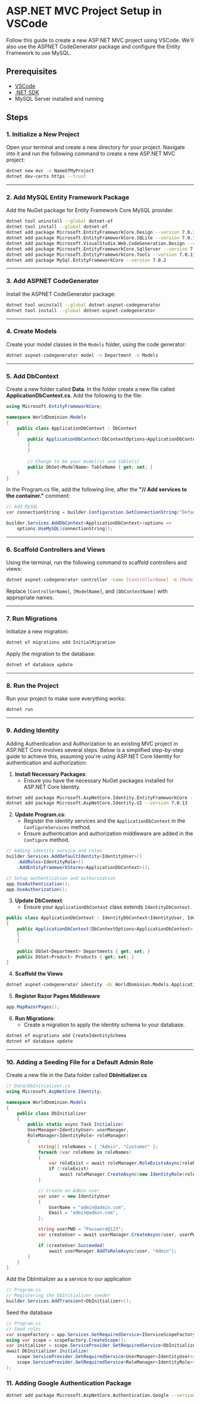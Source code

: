 # ASP.NET MVC Project Setup in VSCode

Follow this guide to create a new ASP.NET MVC project using VSCode. We'll also use the ASPNET CodeGenerator package and configure the Entity Framework to use MySQL.

## Prerequisites

- [VSCode](https://code.visualstudio.com/)
- [.NET SDK](https://dotnet.microsoft.com/download)
- MySQL Server installed and running

## Steps

### 1. Initialize a New Project

Open your terminal and create a new directory for your project. Navigate into it and run the following command to create a new ASP.NET MVC project:

```bash
dotnet new mvc -o NameOfMyProject
dotnet dev-certs https --trust
```

---
### 2. Add MySQL Entity Framework Package

Add the NuGet package for Entity Framework Core MySQL provider.

```bash
dotnet tool uninstall --global dotnet-ef
dotnet tool install --global dotnet-ef
dotnet add package Microsoft.EntityFrameworkCore.Design --version 7.0.3
dotnet add package Microsoft.EntityFrameworkCore.SQLite --version 7.0.11
dotnet add package Microsoft.VisualStudio.Web.CodeGeneration.Design --version 7.0.10
dotnet add package Microsoft.EntityFrameworkCore.SqlServer --version 7.0.11
dotnet add package Microsoft.EntityFrameworkCore.Tools --version 7.0.11
dotnet add package MySql.EntityFrameworkCore --version 7.0.2
```

---
### 3. Add ASPNET CodeGenerator

Install the ASPNET CodeGenerator package:

```bash
dotnet tool uninstall --global dotnet-aspnet-codegenerator
dotnet tool install --global dotnet-aspnet-codegenerator

```

---
### 4. Create Models

Create your model classes in the `Models` folder, using the code generator:
```bash
dotnet aspnet-codegenerator model -n Department -o Models
```

---
### 5. Add DbContext

Create a new folder called **Data**. In the folder create a new file called **ApplicationDbContext.cs**. Add the following to the file:
```csharp
using Microsoft.EntityFrameworkCore;

namespace WorldDominion.Models
{
    public class ApplicationDbContext : DbContext
    {
        public ApplicationDbContext(DbContextOptions<ApplicationDbContext> options) : base(options)
        {
        }
        
        // Change to be your model(s) and table(s)
        public DbSet<ModelName> TableName { get; set; }
    }
}
```

In the Program.cs file, add the following line, after the **"// Add services to the container."** comment:
```csharp
// Add MySQL
var connectionString = builder.Configuration.GetConnectionString("Default") ?? throw new InvalidOperationException("Connection string not found.");

builder.Services.AddDbContext<ApplicationDbContext>(options => 
    options.UseMySQL(connectionString));
```

---
### 6. Scaffold Controllers and Views

Using the terminal, run the following command to scaffold controllers and views:

```bash
dotnet aspnet-codegenerator controller -name [ControllerName] -m [ModelName] -dc [DbContextName] --relativeFolderPath Controllers --useDefaultLayout --referenceScriptLibraries
```

Replace `[ControllerName]`, `[ModelName]`, and `[DbContextName]` with appropriate names.

---
### 7. Run Migrations

Initialize a new migration:

```bash
dotnet ef migrations add InitialMigration
```

Apply the migration to the database:

```bash
dotnet ef database update
```

---
### 8. Run the Project

Run your project to make sure everything works:

```bash
dotnet run
```

---
### 9. Adding Identity

Adding Authentication and Authorization to an existing MVC project in ASP.NET Core involves several steps. Below is a simplified step-by-step guide to achieve this, assuming you're using ASP.NET Core Identity for authentication and authorization:

1. **Install Necessary Packages**:
   - Ensure you have the necessary NuGet packages installed for ASP.NET Core Identity.

```bash
dotnet add package Microsoft.AspNetCore.Identity.EntityFrameworkCore --version 7.0.13
dotnet add package Microsoft.AspNetCore.Identity.UI --version 7.0.13
```

2. **Update Program.cs**:
   - Register the identity services and the `ApplicationDbContext` in the `ConfigureServices` method.
   - Ensure authentication and authorization middleware are added in the `Configure` method.

```csharp
// Adding identity service and roles
builder.Services.AddDefaultIdentity<IdentityUser>()
    .AddRoles<IdentityRole>()
    .AddEntityFrameworkStores<ApplicationDbContext>();
```

```csharp
// Setup authentication and authorization
app.UseAuthentication();
app.UseAuthorization();
```

3. **Update DbContext**:
   - Ensure your `ApplicationDbContext` class extends `IdentityDbContext`.

```csharp
public class ApplicationDbContext : IdentityDbContext<IdentityUser, IdentityRole, string>
{
    public ApplicationDbContext(DbContextOptions<ApplicationDbContext> options) : base(options)
    {
    }
    
    public DbSet<Department> Departments { get; set; }
    public DbSet<Product> Products { get; set; }
}
```

4. **Scaffold the Views**

```bash
dotnet aspnet-codegenerator identity -dc WorldDominion.Models.ApplicationDbContext --files "Account.Register;Account.Login;Account.Logout"
```

5. **Register Razor Pages Middleware**

```csharp
app.MapRazorPages();
```

6. **Run Migrations**:
   - Create a migration to apply the identity schema to your database.

```bash
dotnet ef migrations add CreateIdentitySchema
dotnet ef database update
```

---
### 10. Adding a Seeding File for a Default Admin Role

Create a new file in the Data folder called **DbInitializer.cs**

```csharp
// Data/DbInitializer.cs
using Microsoft.AspNetCore.Identity;

namespace WorldDominion.Models
{
    public class DbInitializer
    {
        public static async Task Initialize(
        UserManager<IdentityUser> userManager,
        RoleManager<IdentityRole> roleManager)
        {
            string[] roleNames = { "Admin", "Customer" };
            foreach (var roleName in roleNames)
            {
                var roleExist = await roleManager.RoleExistsAsync(roleName);
                if (!roleExist)
                    await roleManager.CreateAsync(new IdentityRole(roleName));
            }

            // Create an Admin user
            var user = new IdentityUser
            {
                UserName = "admin@admin.com",
                Email = "admin@admin.com",
            };

            string userPWD = "Password@123";
            var createUser = await userManager.CreateAsync(user, userPWD);

            if (createUser.Succeeded)
                await userManager.AddToRoleAsync(user, "Admin");
        }
    }
}
```

Add the DbInitializer as a service to our application
```csharp
// Program.cs
// Registering the DbInitializer seeder
builder.Services.AddTransient<DbInitializer>();
```

Seed the database
```csharp
// Program.cs
// Seed roles
var scopeFactory = app.Services.GetRequiredService<IServiceScopeFactory>();
using var scope = scopeFactory.CreateScope();
var initializer = scope.ServiceProvider.GetRequiredService<DbInitializer>();
await DbInitializer.Initialize(
    scope.ServiceProvider.GetRequiredService<UserManager<IdentityUser>>(),
    scope.ServiceProvider.GetRequiredService<RoleManager<IdentityRole>>()
);
```

### 11. Adding Google Authentication Package
```bash
dotnet add package Microsoft.AspNetCore.Authentication.Google --version 7.0.13
```